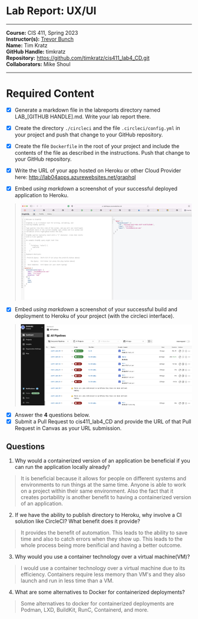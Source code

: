 # Lab Report: UX/UI
___
**Course:** CIS 411, Spring 2023  
**Instructor(s):** [Trevor Bunch](https://github.com/trevordbunch)  
**Name:** Tim Kratz  
**GitHub Handle:** timkratz  
**Repository:** https://github.com/timkratz/cis411_lab4_CD.git  
**Collaborators:** Mike Shoul
___

# Required Content

- [x] Generate a markdown file in the labreports directory named LAB_[GITHUB HANDLE].md. Write your lab report there.
- [x] Create the directory ```./circleci``` and the file ```.circleci/config.yml``` in your project and push that change to your GitHub repository.
- [x] Create the file ```Dockerfile``` in the root of your project and include the contents of the file as described in the instructions. Push that change to your GitHub repository.
- [x] Write the URL of your app hosted on Heroku or other Cloud Provider here: http://lab04apps.azurewebsites.net/graphql

- [x] Embed _using markdown_ a screenshot of your successful deployed application to Heroku.  
> ![Successful Build](../assets/pic_2.jpg)
- [x] Embed _using markdown_ a screenshot of your successful build and deployment to Heroku of your project (with the circleci interface).  
>![Successful Build](../assets/pic_1.jpg)
- [x] Answer the **4** questions below.
- [x] Submit a Pull Request to cis411_lab4_CD and provide the URL of that Pull Request in Canvas as your URL submission.

## Questions
1. Why would a containerized version of an application be beneficial if you can run the application locally already?
> It is beneficial because it allows for people on different systems and environments to run things at the same time. Anyone is able to work on a project within their same environment. Also the fact that it creates portability is another benefit to having a containerized version of an application. 
2. If we have the ability to publish directory to Heroku, why involve a CI solution like CircleCI? What benefit does it provide?
> It provides the benefit of automation. This leads to the ability to save time and also to catch errors when they show up. This leads to the whole process being more benificial and having a better outcome. 
3. Why would you use a container technology over a virtual machine(VM)?
> I would use a container technology over a virtual machine due to its efficiency. Containers require less memory than VM's and they also launch and run in less time than a VM. 
4. What are some alternatives to Docker for containerized deployments?
> Some alternatives to docker for containerized deployments are Podman, LXD, BuildKit, RunC, Containerd, and more.